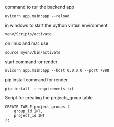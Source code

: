 command to run the backend app
```
uvicorn app.main:app --reload 
```


in windows to start the python virtual environment
```
venv/Scripts/activate

```

on linux and mac use
```
source myenv/bin/activate
```

start command for render
```aiignore
uvicorn app.main:app --host 0.0.0.0 --port 7888
```

pip install command for render
```aiignore
pip install -r requirements.txt
```

Script for creating the projects_group table
```aiignore
CREATE TABLE project_groups (
    group_id INT,
    project_id INT
);

```